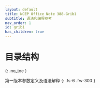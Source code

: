 ```yaml
---
layout: default
title: NCEP Office Note 388-Grib1
subtitle: 语法和编程参考
nav_order: 1
id: grib1
has_children: true
---
```


# 目录结构
{: .no_toc }

第一版本参数定义及语法解释
{: .fs-6 .fw-300 }

<!-- ## Table of contents
{: .no_toc .text-delta }

1. TOC
{:toc}

---
- Section 0 - Indicator Section (IS)
- Section 1 - Product Definition Section (PDS)
  - Table 0 - National International Originating Centers
## Table 1 - Flag for GDS or BMS
## Table 2 - Parameters & Units
## Table 3 - Type and Value of Level
## Table 4 - Forecast Time Unit
## Table 5 - Time Range Indicator
## Table A - Generating Process or Model
## Table B - Grid Identification
## Table C - National Sub-Centers│
# Section 2 - Grid Description Section (GDS)
## Table 10 - Coefficient Storage Mode
## Table 6 - Data Representation Type
## Table 7 - Resolution and Component Flags
## Table 8 - Scanning Mode Flag
## Table 9 - Spectral Representation Type
## Table D - Sundry Grid Definitions
# Section 3 - Bit Map Section (BMS)
# Section 4 - Binary Data Section (BDS)
## Table 11 - Flag
# Section 5 - End Section
# Appendix A - Outline of WMO Headers Used With GRIB
# Appendix B - Outline of WMO Headers for the EPA
# Appendix C - Outline of NCEP's use of the extended PDS section for ensemble modeling -->